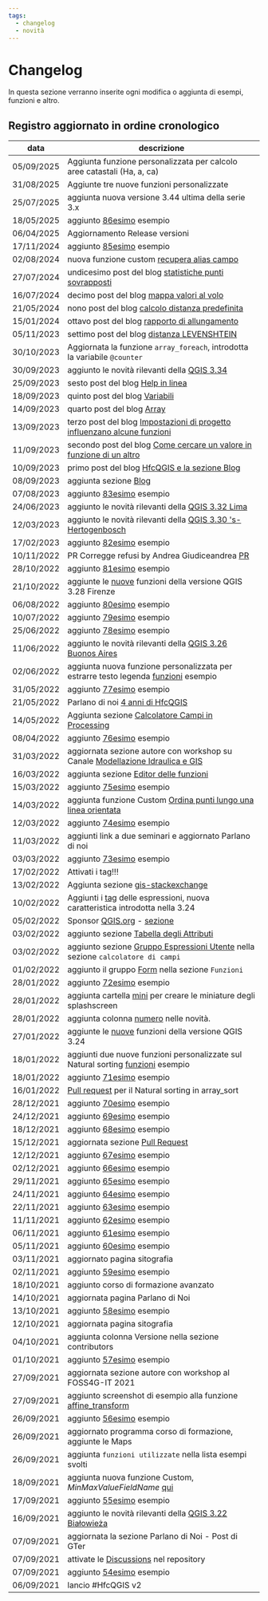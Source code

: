 ```yaml
---
tags:
  - changelog
  - novità
---
```


# Changelog

In questa sezione verranno inserite ogni modifica o aggiunta di esempi, funzioni e altro.

## Registro aggiornato in ordine cronologico

data       | descrizione
-----------|-----------
05/09/2025 | Aggiunta funzione personalizzata per calcolo aree catastali (Ha, a, ca)
31/08/2025 | Aggiunte tre nuove funzioni personalizzate
25/07/2025 | aggiunta nuova versione 3.44 ultima della serie 3.x
18/05/2025 | aggiunto [86esimo](esempi/ragnetto.md) esempio
06/04/2025 | Aggiornamento Release versioni
17/11/2024 | aggiunto [85esimo](esempi/accuracy_confusion_matrix.md) esempio
02/08/2024 | nuova funzione custom [recupera alias campo](https://hfcqgis.opendatasicilia.it/gr_funzioni/custom/custom_unico/#recupera-lalias-di-un-attributo-specificato-nel-layer-corrente)
27/07/2024 | undicesimo post del blog [statistiche punti sovrapposti](https://hfcqgis.opendatasicilia.it/blog/2024/07/27/statistiche-punti-sovrapposti/)
16/07/2024 | decimo post del blog [mappa valori al volo](https://hfcqgis.opendatasicilia.it/blog/2024/07/16/mappa-valori-generata-al-volo/)
21/05/2024 | nono post del blog [calcolo distanza predefinita](https://hfcqgis.opendatasicilia.it/blog/2024/05/21/distanza-predefinita-su-form/)
15/01/2024 | ottavo post del blog [rapporto di allungamento](https://hfcqgis.opendatasicilia.it/blog/2024/01/15/rapporto-di-allungamento/)
05/11/2023 | settimo post del blog [distanza LEVENSHTEIN](https://hfcqgis.opendatasicilia.it/blog/2023/11/05/un-uso-intelligente-della-distanza-di-levenshtein/)
30/10/2023 | Aggiornata la funzione `array_foreach`, introdotta la variabile `@counter`
30/09/2023 | aggiunto le novità rilevanti della [QGIS 3.34 ](release/novita_334.md)
25/09/2023 | sesto post del blog [Help in linea](https://hfcqgis.opendatasicilia.it/blog/2023/09/25/help-in-linea/)
18/09/2023 | quinto post del blog [Variabili](https://hfcqgis.opendatasicilia.it/blog/2023/09/18/le-variabili-in-qgis/)
14/09/2023 | quarto post del blog [Array](https://hfcqgis.opendatasicilia.it/blog/2023/09/14/array/)
13/09/2023 | terzo post del blog [Impostazioni di progetto influenzano alcune funzioni](https://hfcqgis.opendatasicilia.it/blog/2023/09/13/impostazioni-di-progetto-influenzano-alcune-funzioni/)
11/09/2023 | secondo post del blog [Come cercare un valore in funzione di un altro](https://hfcqgis.opendatasicilia.it/blog/2023/09/12/come-cercare-un-valore-in-funzione-di-un-altro/)
10/09/2023 | primo post del blog [HfcQGIS e la sezione Blog](https://hfcqgis.opendatasicilia.it/blog/2023/09/10/hfcqgis-e-la-sezione-blog/)
08/09/2023 | aggiunta sezione [Blog](https://hfcqgis.opendatasicilia.it/blog/)
07/08/2023 | aggiunto [83esimo](esempi/spatial_join_condizionato.md) esempio
24/06/2023 | aggiunto le novità rilevanti della [QGIS 3.32 Lima](release/novita_332.md)
12/03/2023 | aggiunto le novità rilevanti della [QGIS 3.30 's-Hertogenbosch](release/novita_330.md)
17/02/2023 | aggiunto [82esimo](esempi/estrarre_numeri_iniziali.md) esempio
10/11/2022 | PR Corregge refusi by Andrea Giudiceandrea [PR](https://github.com/opendatasicilia/HfcQGIS-md/pull/76)
28/10/2022 | aggiunto [81esimo](esempi/tracciare_punti_adistanzaprefissata_lungo_linea.md) esempio
21/10/2022 | aggiunte le [nuove](release/novita_328.md) funzioni della versione QGIS 3.28 Firenze
06/08/2022 | aggiunto [80esimo](esempi/selezionare_poligoni_max_area_sovrapposta.md) esempio
10/07/2022 | aggiunto [79esimo](esempi/prendi_attributo_da_elemento_sovrapposto.md) esempio
25/06/2022 | aggiunto [78esimo](esempi/tema_unico_contorno.md) esempio
11/06/2022 | aggiunto le novità rilevanti della [QGIS 3.26 Buonos Aires](release/novita_326.md)
02/06/2022 | aggiunta nuova funzione personalizzata per estrarre testo legenda [funzioni](gr_funzioni/custom/custom_unico.md) esempio
31/05/2022 | aggiunto [77esimo](esempi/selezionare_record_orfani_rel_padrefiglio.md) esempio
21/05/2022 | Parlano di noi [4 anni di HfcQGIS](parlano_di_noi.md)
14/05/2022 | Aggiunta sezione [Calcolatore Campi in Processing](calcolatore_campi/field_calc_processing.md)
08/04/2022 | aggiunto [76esimo](esempi/cronometro.md) esempio
31/03/2022 | aggiornata sezione autore con workshop su Canale [Modellazione Idraulica e GIS](https://youtu.be/bXvsdFPhWuc)
16/03/2022 | aggiunta sezione [Editor delle funzioni](calcolatore_campi/editor_delle_funzioni.md)
15/03/2022 | aggiunto [75esimo](esempi/selezionare_primo_record_per_ogni_duplicato.md) esempio
14/03/2022 | aggiunta funzione Custom [Ordina punti lungo una linea orientata](./gr_funzioni/custom/custom_unico.md#ordina-i-punti-lungo-una-linea-orientata)
12/03/2022 | aggiunto [74esimo](esempi/sposta_punti_dentro_poligoni_per_attributo.md) esempio
11/03/2022 | aggiunti link a due seminari e aggiornato Parlano di noi
03/03/2022 | aggiunto [73esimo](esempi/lavorare_con_le_ore.md) esempio
17/02/2022 | Attivati i tag!!!
13/02/2022 | Aggiunta sezione [gis-stackexchange](gis-stackexchange.md)
10/02/2022 | Aggiunti i [tag](./gr_funzioni/gruppo_funzioni.md#espressione-e-tag) delle espressioni, nuova caratteristica introdotta nella 3.24
05/02/2022 | Sponsor [QGIS.org](https://github.com/sponsors/qgis) - [sezione](autore.md#sponsororing)
03/02/2022 | aggiunto sezione [Tabella degli Attributi](./tabella_attributi/tabella_attributi.md)
03/02/2022 | aggiunto sezione [Gruppo Espressioni Utente](./calcolatore_campi/gruppo_espressioni_utente.md) nella sezione `calcolatore di campi`
01/02/2022 | aggiunto il gruppo [Form](./gr_funzioni/form/form_unico.md) nella sezione `Funzioni`
28/01/2022 | aggiunto [72esimo](esempi/conta_punti_nel_poligono_per_data.md) esempio
28/01/2022 | aggiunta cartella [mini](img/splashscreen/mini) per creare le miniature degli splashscreen
28/01/2022 | aggiunta colonna [numero](release/intro_novita.md) nelle novità.
27/01/2022 | aggiunte le [nuove](release/novita_324.md) funzioni della versione QGIS 3.24
18/01/2022 | aggiunti due nuove funzioni personalizzate sul Natural sorting [funzioni](gr_funzioni/custom/custom_unico.md) esempio
18/01/2022 | aggiunto [71esimo](esempi/array_natural_sorting.md) esempio
16/01/2022 | [Pull request](pull-request.md) per il Natural sorting in array_sort
28/12/2021 | aggiunto [70esimo](esempi/trova_nella_tabella_attributi.md) esempio
24/12/2021 | aggiunto [69esimo](esempi/selezione_ultimo_record_per_data.md) esempio
18/12/2021 | aggiunto [68esimo](esempi/eliminare_duplicati_condizione.md) esempio
15/12/2021 | aggiornata sezione [Pull Request](pull-request.md)
12/12/2021 | aggiunto [67esimo](esempi/ID_univoco_gruppi_consecutivi.md) esempio
02/12/2021 | aggiunto [66esimo](esempi/etichettare_con_apici.md) esempio
29/11/2021 | aggiunto [65esimo](esempi/aggregare_valori_tabella.md) esempio
24/11/2021 | aggiunto [64esimo](esempi/attributi_da_layer_vicini.md) esempio
22/11/2021 | aggiunto [63esimo](esempi/classificazione_specie.md) esempio
11/11/2021 | aggiunto [62esimo](esempi/media_stdev_tra_campi.md) esempio
06/11/2021 | aggiunto [61esimo](esempi/decimali_come_apice.md) esempio
05/11/2021 | aggiunto [60esimo](esempi/atlas_righe_verticale.md) esempio
03/11/2021 | aggiornato pagina sitografia
02/11/2021 | aggiunto [59esimo](esempi/geometria_vicina_filtro_condizionato.md) esempio
18/10/2021 | aggiunto corso di formazione avanzato
14/10/2021 | aggiornata pagina Parlano di Noi
13/10/2021 | aggiunto [58esimo](esempi/estrarre_campo_hstore.md) esempio
12/10/2021 | aggiornata pagina sitografia
04/10/2021 | aggiunta colonna Versione nella sezione contributors
01/10/2021 | aggiunto [57esimo](esempi/confrontare_campi_tabella.md) esempio
27/09/2021 | aggiornata sezione autore con workshop al FOSS4G-IT 2021
27/09/2021 | aggiunto screenshot di esempio alla funzione [affine_transform](gr_funzioni/geometria/geometria_unico.md#affine_transform)
26/09/2021 | aggiunto [56esimo](esempi/ricerca_caratteri_speciali.md) esempio
26/09/2021 | aggiornato programma corso di formazione, aggiunte le Maps
26/09/2021 | aggiunta `funzioni utilizzate` nella lista esempi svolti
18/09/2021 | aggiunta nuova funzione Custom, _MinMaxValueFieldName_ [qui](gr_funzioni/custom/custom_unico.md#minmaxvaluefieldname)
17/09/2021 | aggiunto [55esimo](esempi/maxValoreCampoNome.md) esempio
16/09/2021 | aggiunto le novità rilevanti della [QGIS 3.22 Białowieża](release/novita_322.md)
07/09/2021 | aggiornata la sezione Parlano di Noi - Post di GTer
07/09/2021 | attivate le [Discussions](https://github.com/opendatasicilia/HfcQGIS-md/discussions) nel repository
07/09/2021 | aggiunto [54esimo](esempi/selezionare_punti_vicini_punto.md) esempio
06/09/2021 | lancio #HfcQGIS v2